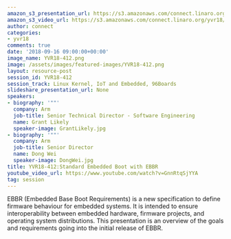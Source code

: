 ```yaml
---
amazon_s3_presentation_url: https://s3.amazonaws.com/connect.linaro.org/yvr18/presentations/yvr18-412.pdf
amazon_s3_video_url: https://s3.amazonaws.com/connect.linaro.org/yvr18/videos/yvr18-412.mp4
author: connect
categories:
- yvr18
comments: true
date: '2018-09-16 09:00:00+00:00'
image_name: YVR18-412.png
image: /assets/images/featured-images/YVR18-412.png
layout: resource-post
session_id: YVR18-412
session_track: Linux Kernel, IoT and Embedded, 96Boards
slideshare_presentation_url: None
speakers:
- biography: '""'
  company: Arm
  job-title: Senior Technical Director - Software Engineering
  name: Grant Likely
  speaker-image: GrantLikely.jpg
- biography: '""'
  company: Arm
  job-title: Senior Director
  name: Dong Wei
  speaker-image: DongWei.jpg
title: YVR18-412:Standard Embedded Boot with EBBR
youtube_video_url: https://www.youtube.com/watch?v=GnnRtqSjYYA
tag: session
---
```


EBBR (Embedded Base Boot Requirements) is a new specification to define firmware behaviour for embedded systems. It is intended to ensure interoperability between embedded hardware, firmware projects, and operating system distributions.  This presentation is an overview of the
goals and requirements going into the initial release of EBBR.
